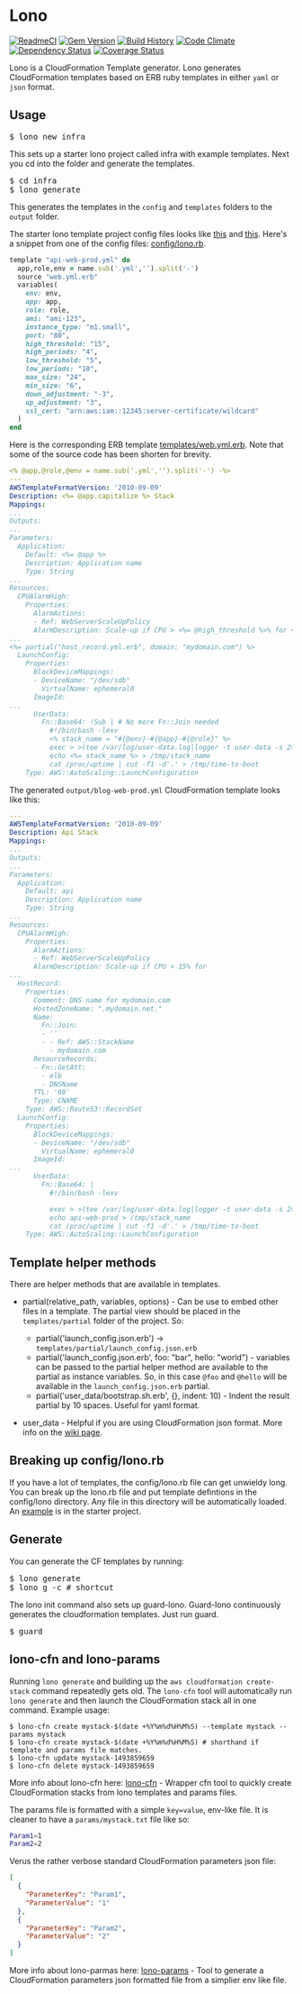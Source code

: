 # Lono

[![ReadmeCI](http://www.readmeci.com/images/readmeci-badge.svg)](http://www.readmeci.com/tongueroo/lono)
[![Gem Version](https://badge.fury.io/rb/lono.png)](http://badge.fury.io/rb/lono)
[![Build History][2]][1]
[![Code Climate][3]][4]
[![Dependency Status](https://gemnasium.com/tongueroo/lono.png)](https://gemnasium.com/tongueroo/lono)
[![Coverage Status](https://coveralls.io/repos/tongueroo/lono/badge.png)](https://coveralls.io/r/tongueroo/lono)

[1]: http://travis-ci.org/tongueroo/lono
[2]: https://secure.travis-ci.org/tongueroo/lono.png?branch=master
[3]: https://codeclimate.com/repos/51d7f1407e00a4042c010ab4/badges/5273fe6cdb5a13e58554/gpa.png
[4]: https://codeclimate.com/repos/51d7f1407e00a4042c010ab4/feed

Lono is a CloudFormation Template generator.  Lono generates CloudFormation templates based on ERB ruby templates in either `yaml` or `json` format.

## Usage

<pre>
$ lono new infra
</pre>

This sets up a starter lono project called infra with example templates.  Next you cd into the folder and generate the templates.

<pre>
$ cd infra
$ lono generate
</pre>

This generates the templates in the `config` and `templates` folders to the `output` folder.

The starter lono template project config files looks like [this](lib/starter_project_yaml/config/lono.rb) and [this](lib/starter_project_yaml/config/lono/api.rb).  Here's a snippet from one of the config files: [config/lono.rb](lib/starter_project_yaml/config/lono.rb).

```ruby
template "api-web-prod.yml" do
  app,role,env = name.sub('.yml','').split('-')
  source "web.yml.erb"
  variables(
    env: env,
    app: app,
    role: role,
    ami: "ami-123",
    instance_type: "m1.small",
    port: "80",
    high_threshold: "15",
    high_periods: "4",
    low_threshold: "5",
    low_periods: "10",
    max_size: "24",
    min_size: "6",
    down_adjustment: "-3",
    up_adjustment: "3",
    ssl_cert: "arn:aws:iam::12345:server-certificate/wildcard"
  )
end
```

Here is the corresponding ERB template [templates/web.yml.erb](lib/starter_project_yaml/templates/web.yml.erb).  Note that some of the source code has been shorten for brevity.

```yaml
<% @app,@role,@env = name.sub('.yml','').split('-') -%>
---
AWSTemplateFormatVersion: '2010-09-09'
Description: <%= @app.capitalize %> Stack
Mappings:
...
Outputs:
...
Parameters:
  Application:
    Default: <%= @app %>
    Description: Application name
    Type: String
...
Resources:
  CPUAlarmHigh:
    Properties:
      AlarmActions:
      - Ref: WebServerScaleUpPolicy
      AlarmDescription: Scale-up if CPU > <%= @high_threshold %>% for <%= @high_mins %>
...
<%= partial("host_record.yml.erb", domain: "mydomain.com") %>
  LaunchConfig:
    Properties:
      BlockDeviceMappings:
      - DeviceName: "/dev/sdb"
        VirtualName: ephemeral0
      ImageId:
...
      UserData:
        Fn::Base64: !Sub | # No more Fn::Join needed
          #!/bin/bash -lexv
          <% stack_name = "#{@env}-#{@app}-#{@role}" %>
          exec > >(tee /var/log/user-data.log|logger -t user-data -s 2>/dev/console) 2>&1
          echo <%= stack_name %> > /tmp/stack_name
          cat /proc/uptime | cut -f1 -d'.' > /tmp/time-to-boot
    Type: AWS::AutoScaling::LaunchConfiguration

```

The generated `output/blog-web-prod.yml` CloudFormation template looks like this:

```yaml
---
AWSTemplateFormatVersion: '2010-09-09'
Description: Api Stack
Mappings:
...
Outputs:
...
Parameters:
  Application:
    Default: api
    Description: Application name
    Type: String
...
Resources:
  CPUAlarmHigh:
    Properties:
      AlarmActions:
      - Ref: WebServerScaleUpPolicy
      AlarmDescription: Scale-up if CPU > 15% for
...
  HostRecord:
    Properties:
      Comment: DNS name for mydomain.com
      HostedZoneName: ".mydomain.net."
      Name:
        Fn::Join:
        - ''
        - - Ref: AWS::StackName
          - mydomain.com
      ResourceRecords:
      - Fn::GetAtt:
        - elb
        - DNSName
      TTL: '60'
      Type: CNAME
    Type: AWS::Route53::RecordSet
  LaunchConfig:
    Properties:
      BlockDeviceMappings:
      - DeviceName: "/dev/sdb"
        VirtualName: ephemeral0
      ImageId:
...
      UserData:
        Fn::Base64: |
          #!/bin/bash -lexv

          exec > >(tee /var/log/user-data.log|logger -t user-data -s 2>/dev/console) 2>&1
          echo api-web-prod > /tmp/stack_name
          cat /proc/uptime | cut -f1 -d'.' > /tmp/time-to-boot
    Type: AWS::AutoScaling::LaunchConfiguration
```

## Template helper methods

There are helper methods that are available in templates.

* partial(relative_path, variables, options) - Can be use to embed other files in a template.  The partial view should be placed in the `templates/partial` folder of the project.  So:
  * partial('launch\_config.json.erb') -> `templates/partial/launch_config.json.erb`
  * partial('launch\_config.json.erb', foo: "bar", hello: "world") - variables can be passed to the partial helper method are available to the partial as instance variables.  So, in this case `@foo` and `@hello` will be available in the `launch_config.json.erb` partial.
  * partial('user_data/bootstrap.sh.erb', {}, indent: 10) - Indent the result partial by 10 spaces.  Useful for yaml format.

* user\_data - Helpful if you are using CloudFormation json format. More info on the [wiki page](https://github.com/tongueroo/lono/wiki/user_data-helper-for-json-format).

## Breaking up config/lono.rb

If you have a lot of templates, the config/lono.rb file can get unwieldy long.  You can break up the lono.rb file and put template defintions in the config/lono directory.  Any file in this directory will be automatically loaded. An [example](lib/starter_project_yaml/config/lono/api.rb) is in the starter project.


## Generate

You can generate the CF templates by running:

<pre>
$ lono generate
$ lono g -c # shortcut
</pre>

The lono init command also sets up guard-lono.  Guard-lono continuously generates the cloudformation templates.  Just run guard.

<pre>
$ guard
</pre>

## lono-cfn and lono-params

Running `lono generate` and building up the `aws cloudformation create-stack` command repeatedly gets old. The `lono-cfn` tool will automatically run `lono generate` and then launch the CloudFormation stack all in one command.  Example usage:

```
$ lono-cfn create mystack-$(date +%Y%m%d%H%M%S) --template mystack --params mystack
$ lono-cfn create mystack-$(date +%Y%m%d%H%M%S) # shorthand if template and params file matches.
$ lono-cfn update mystack-1493859659
$ lono-cfn delete mystack-1493859659
```

More info about lono-cfn here: [lono-cfn](https://github.com/tongueroo/lono-cfn) - Wrapper cfn tool to quickly create CloudFormation stacks from lono templates and params files.

The params file is formatted with a simple `key=value`, env-like file.  It is cleaner to have a `params/mystack.txt` file like so:

```bash
Param1=1
Param2=2
```

Verus the rather verbose standard CloudFormation parameters json file:

```json
[
  {
    "ParameterKey": "Param1",
    "ParameterValue": "1"
  },
  {
    "ParameterKey": "Param2",
    "ParameterValue": "2"
  }
]
```

More info about lono-parmas here: [lono-params](https://github.com/tongueroo/lono-params) - Tool to generate a CloudFormation parameters json formatted file from a simplier env like file.
